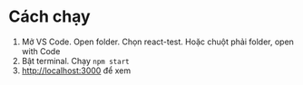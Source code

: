 # Cách chạy
1. Mở VS Code. Open folder. Chọn react-test. Hoặc chuột phải folder, open with Code
2. Bật terminal. Chạy `npm start`
3. [http://localhost:3000](http://localhost:3000) để xem
